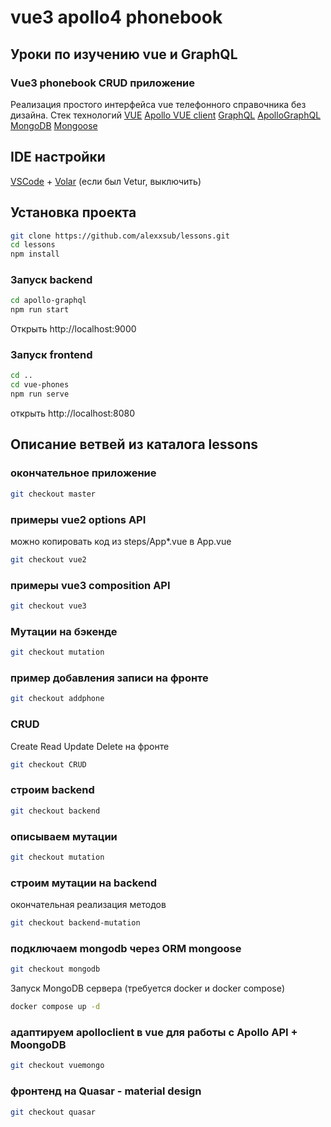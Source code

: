 # vue3 apollo4 phonebook 
## Уроки по изучению vue и GraphQL

### Vue3 phonebook  CRUD приложение
Реализация простого интерфейса vue телефонного справочника без дизайна.
Стек технологий
[VUE](https://vuejs.org/)
[Apollo VUE client](https://apollo.vuejs.org/)
[GraphQL](https://graphql.org/)
[ApolloGraphQL](https://www.apollographql.com/)
[MongoDB](https://www.mongodb.com/)
[Mongoose](https://mongoosejs.com/)



## IDE настройки

[VSCode](https://code.visualstudio.com/) + [Volar](https://marketplace.visualstudio.com/items?itemName=Vue.volar) (если был Vetur, выключить)


## Установка проекта

```sh
git clone https://github.com/alexxsub/lessons.git
cd lessons
npm install
```

### Запуск backend

```sh
cd apollo-graphql
npm run start
```
Открыть http://localhost:9000

### Запуск frontend 

```sh
cd ..
cd vue-phones
npm run serve
```
открыть http://localhost:8080

## Описание ветвей из каталога lessons

### окончательное приложение
```sh
git checkout master
```

### примеры vue2 options API
можно копировать код из steps/App*.vue в App.vue
```sh
git checkout vue2
```
### примеры vue3 composition API

```sh
git checkout vue3
```

### Мутации на бэкенде

```sh
git checkout mutation
```

### пример добавления записи на фронте

```sh
git checkout addphone
```

### CRUD
Create Read Update Delete на фронте
```sh
git checkout CRUD
```

### строим backend

```sh
git checkout backend
```
### описываем мутации

```sh
git checkout mutation
```
### строим мутации на backend
окончательная реализация методов
```sh
git checkout backend-mutation
```

### подключаем mongodb через ORM mongoose

```sh
git checkout mongodb
```
Запуск MongoDB сервера (требуется docker и docker compose) 
```sh
docker compose up -d
```

### адаптируем apolloclient в vue для работы с Apollo API + MoongoDB

```sh
git checkout vuemongo
```

### фронтенд на Quasar - material design

```sh
git checkout quasar
```
